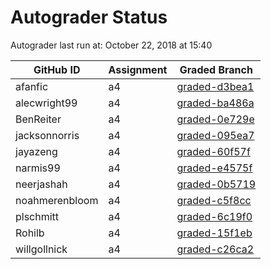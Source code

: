 # Autograder Status
Autograder last run at: October 22, 2018 at 15:40

| GitHub ID | Assignment | Graded Branch |
|-----------|------------|---------------|
| afanfic | a4 | [graded-d3bea1](https://github.com/Fall2018COMP401-001/a4-afanfic/tree/graded-d3bea1) | 
| alecwright99 | a4 | [graded-ba486a](https://github.com/Fall2018COMP401-001/a4-alecwright99/tree/graded-ba486a) | 
| BenReiter | a4 | [graded-0e729e](https://github.com/Fall2018COMP401-001/a4-BenReiter/tree/graded-0e729e) | 
| jacksonnorris | a4 | [graded-095ea7](https://github.com/Fall2018COMP401-001/a4-jacksonnorris/tree/graded-095ea7) | 
| jayazeng | a4 | [graded-60f57f](https://github.com/Fall2018COMP401-001/a4-jayazeng/tree/graded-60f57f) | 
| narmis99 | a4 | [graded-e4575f](https://github.com/Fall2018COMP401-001/a4-narmis99/tree/graded-e4575f) | 
| neerjashah | a4 | [graded-0b5719](https://github.com/Fall2018COMP401-001/a4-neerjashah/tree/graded-0b5719) | 
| noahmerenbloom | a4 | [graded-c5f8cc](https://github.com/Fall2018COMP401-001/a4-noahmerenbloom/tree/graded-c5f8cc) | 
| plschmitt | a4 | [graded-6c19f0](https://github.com/Fall2018COMP401-001/a4-plschmitt/tree/graded-6c19f0) | 
| Rohilb | a4 | [graded-15f1eb](https://github.com/Fall2018COMP401-001/a4-Rohilb/tree/graded-15f1eb) | 
| willgollnick | a4 | [graded-c26ca2](https://github.com/Fall2018COMP401-001/a4-willgollnick/tree/graded-c26ca2) | 
